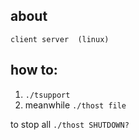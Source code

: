 
## about 
 	client server  (linux)
## how to:
 1) `./tsupport`  
 2) meanwhile  `./thost file`  
  
to stop all   `./thost SHUTDOWN?`